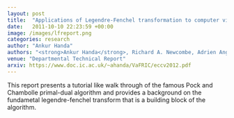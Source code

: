 ```yaml
---
layout: post
title:  "Applications of Legendre-Fenchel transformation to computer vision problems"
date:   2011-10-10 22:23:59 +00:00
image: /images/lfreport.png
categories: research
author: "Ankur Handa"
authors: "<strong>Ankur Handa</strong>, Richard A. Newcombe, Adrien Angeli and Andrew J. Davison"
venue: "Departmental Technical Report"
arxiv: https://www.doc.ic.ac.uk/~ahanda/VaFRIC/eccv2012.pdf
---
```


This report presents a tutorial like walk through of the famous Pock and Chambolle primal-dual algorithm and provides a background on the fundametal legendre-fenchel transform that is a building block of the algorithm. 

